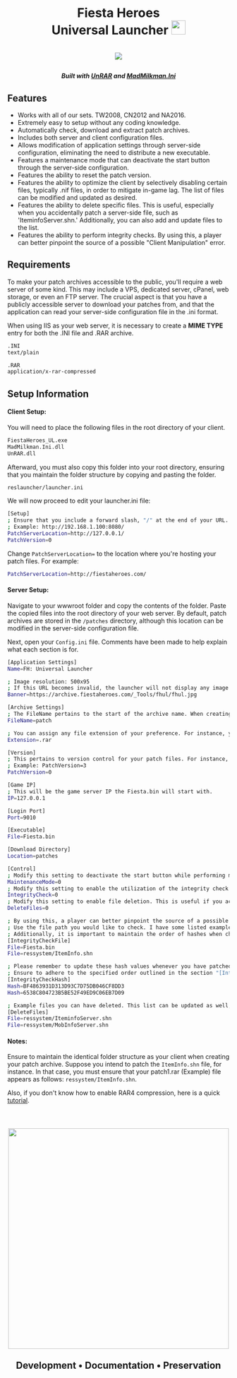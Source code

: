 <h1 align="center">

  Fiesta Heroes
  <br>
  Universal Launcher <img src="https://i.imgur.com/KuPp7CR.png" width = "32" height="32"></a>
  <br>  
  <img src="https://i.imgur.com/0GOTzNm.gif"></a>
  <h5><center>Built with <a href="https://www.rarlab.com/rar_add.htm">UnRAR</a> and <a href="https://github.com/MarioZ/MadMilkman.Ini">MadMilkman.Ini</a></center></h5>
</h1>

## Features

*   Works with all of our sets. TW2008, CN2012 and NA2016.
*   Extremely easy to setup without any coding knowledge.
*   Automatically check, download and extract patch archives.
*   Includes both server and client configuration files.
*   Allows modification of application settings through server-side configuration, eliminating the need to distribute a new executable.
*   Features a maintenance mode that can deactivate the start button through the server-side configuration.
*   Features the ability to reset the patch version.
*   Features the ability to optimize the client by selectively disabling certain files, typically .nif files, in order to mitigate in-game lag. The list of files can be modified and updated as desired.
*   Features the ability to delete specific files. This is useful, especially when you accidentally patch a server-side file, such as 'IteminfoServer.shn.' Additionally, you can also add and update files to the list.
*   Features the ability to perform integrity checks. By using this, a player can better pinpoint the source of a possible "Client Manipulation" error.

## Requirements

To make your patch archives accessible to the public, you'll require a web server of some kind. This may include a VPS, dedicated server, cPanel, web storage, or even an FTP server. The crucial aspect is that you have a publicly accessible server to download your patches from, and that the application can read your server-side configuration file in the .ini format.

When using IIS as your web server, it is necessary to create a **MIME TYPE** entry for both the .INI file and .RAR archive.

```bash
.INI
text/plain

.RAR
application/x-rar-compressed
```


## Setup Information

#### Client Setup:
You will need to place the following files in the root directory of your client.
```bash
FiestaHeroes_UL.exe
MadMilkman.Ini.dll
UnRAR.dll
```

Afterward, you must also copy this folder into your root directory, ensuring that you maintain the folder structure by copying and pasting the folder.
```bash
reslauncher/launcher.ini
```

We will now proceed to edit your launcher.ini file:
```bash
[Setup]
; Ensure that you include a forward slash, "/" at the end of your URL.
; Example: http://192.168.1.100:8080/
PatchServerLocation=http://127.0.0.1/
PatchVersion=0
```

Change ```PatchServerLocation=``` to the location where you're hosting your patch files.
For example: 
```bash
PatchServerLocation=http://fiestaheroes.com/
```

#### Server Setup:
Navigate to your wwwroot folder and copy the contents of the folder. Paste the copied files into the root directory of your web server. By default, patch archives are stored in the ```/patches``` directory, although this location can be modified in the server-side configuration file.

Next, open your ```Config.ini``` file. Comments have been made to help explain what each section is for.
```bash
[Application Settings]
Name=FH: Universal Launcher

; Image resolution: 500x95
; If this URL becomes invalid, the launcher will not display any image.
Banner=https://archive.fiestaheroes.com/_Tools/fhul/fhul.jpg

[Archive Settings]
; The FileName pertains to the start of the archive name. When creating your patches, append the version number after the FileName. For instance: patch1.rar. 
FileName=patch

; You can assign any file extension of your preference. For instance, you may choose to use ".xkl" as an extension.
Extension=.rar

[Version]
; This pertains to version control for your patch files. For instance, if you have the following patch files: patch1.rar, patch2.rar, and patch3.rar, then your version number would be 3.
; Example: PatchVersion=3
PatchVersion=0

[Game IP]
; This will be the game server IP the Fiesta.bin will start with.
IP=127.0.0.1

[Login Port]
Port=9010

[Executable]
File=Fiesta.bin

[Download Directory]
Location=patches

[Control]
; Modify this setting to deactivate the start button while performing maintenance on your server. 0 = Disabled, 1 = Enabled.
MaintenanceMode=0
; Modify this setting to enable the utilization of the integrity check. This will use MD5 for comparing specified file hashes. 0 = Disabled, 1 = Enabled.
IntegrityCheck=0
; Modify this setting to enable file deletion. This is useful if you accidentally patch over a server-side file. 0 = Disabled, 1 = Enabled.
DeleteFiles=0

; By using this, a player can better pinpoint the source of a possible "Client Manipulation" error.
; Use the file path you would like to check. I have some listed examples below. This list can be updated as well, while following the same format.
; Additionally, it is important to maintain the order of hashes when checking. Therefore, the first line in this section will correspond to the first line within "[IntegrityCheckHash]".
[IntegrityCheckFile]
File=Fiesta.bin
File=ressystem/ItemInfo.shn

; Please remember to update these hash values whenever you have patched or updated a file. Failure to do so will result in a failed check.
; Ensure to adhere to the specified order outlined in the section "[IntegrityCheckFile]". This ensures that the file and its corresponding hash align with each other.
[IntegrityCheckHash]
Hash=BF4863931D313D93C7D75DB046CF8DD3
Hash=6538C804723B5BE52F49ED9C06EB7D09

; Example files you can have deleted. This list can be updated as well, while following the same format.
[DeleteFiles]
File=ressystem/IteminfoServer.shn
File=ressystem/MobInfoServer.shn
```
#### Notes:
Ensure to maintain the identical folder structure as your client when creating your patch archive.
Suppose you intend to patch the ```ItemInfo.shn``` file, for instance. In that case, you must ensure that your patch1.rar (Example) file appears as follows: ```ressystem/ItemInfo.shn```.

Also, if you don't know how to enable RAR4 compression, here is a quick [tutorial](https://techdows.com/2017/08/winrar-use-rar4-format-default-instead-rar-5-0.html).

<h2 align="center">
  <br>
  <a href="https://fiestaheroes.com/"><img src="https://i.imgur.com/t3PBKnc.png" width="500"></a>
  <br>
  <br>
  Development • Documentation • Preservation
  <br>
</h1>
